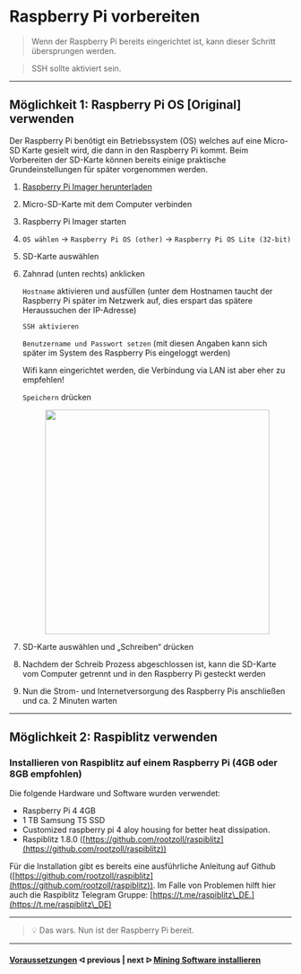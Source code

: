 # Raspberry Pi vorbereiten

> Wenn der Raspberry Pi bereits eingerichtet ist, kann dieser Schritt übersprungen werden.

> SSH sollte aktiviert sein.

---

## Möglichkeit 1: Raspberry Pi OS [Original] verwenden

Der Raspberry Pi benötigt ein Betriebssystem (OS) welches auf eine Micro-SD Karte gesielt wird, die dann in den Raspberry Pi kommt. Beim Vorbereiten der SD-Karte können bereits einige praktische Grundeinstellungen für später vorgenommen werden.

1. [Raspberry Pi Imager herunterladen](https://www.raspberrypi.com/software/)

2. Micro-SD-Karte mit dem Computer verbinden

3. Raspberry Pi Imager starten

4. `OS wählen` -> `Raspberry Pi OS (other)` -> `Raspberry Pi OS Lite (32-bit)`

5. SD-Karte auswählen

6. Zahnrad (unten rechts) anklicken

    `Hostname` aktivieren und ausfüllen (unter dem Hostnamen taucht der Raspberry Pi später im Netzwerk auf, dies erspart das spätere Heraussuchen der IP-Adresse)

    `SSH aktivieren` 

    `Benutzername und Passwort setzen` (mit diesen Angaben kann sich später im System des Raspberry Pis eingeloggt werden)

    Wifi kann eingerichtet werden, die Verbindung via LAN ist aber eher zu empfehlen!

    `Speichern` drücken

    <!--![Imager](https://user-images.githubusercontent.com/108631209/177061261-761e8192-d44e-4b84-abd1-bf8082eaf8d2.png)-->
    <figure><img src="https://user-images.githubusercontent.com/108631209/177061261-761e8192-d44e-4b84-abd1-bf8082eaf8d2.png" alt="" width="400" /><!--<figcaption></figcaption>--></figure>

7. SD-Karte auswählen und „Schreiben“ drücken

8. Nachdem der Schreib Prozess abgeschlossen ist, kann die SD-Karte vom Computer getrennt und in den Raspberry Pi gesteckt werden

9. Nun die Strom- und Internetversorgung des Raspberry Pis anschließen und ca. 2 Minuten warten

---

## Möglichkeit 2: Raspiblitz verwenden

### Installieren von Raspiblitz auf einem Raspberry Pi (4GB oder 8GB empfohlen)

Die folgende Hardware und Software wurden verwendet:

* Raspberry Pi 4 4GB
* 1 TB Samsung T5 SSD
* Customized raspberry pi 4 aloy housing for better heat dissipation.
* Raspiblitz 1.8.0 ([https://github.com/rootzoll/raspiblitz](https://github.com/rootzoll/raspiblitz))

Für die Installation gibt es bereits eine ausführliche Anleitung auf Github ([https://github.com/rootzoll/raspiblitz](https://github.com/rootzoll/raspiblitz)). Im Falle von Problemen hilft hier auch die Raspiblitz Telegram Gruppe: [https://t.me/raspiblitz\_DE.](https://t.me/raspiblitz\_DE)

---

> :bulb: Das wars. Nun ist der Raspberry Pi bereit.

---

####  [Voraussetzungen](/requirements.md)  ᐊ  previous | next  ᐅ  [Mining Software installieren](/install_miner.md)
